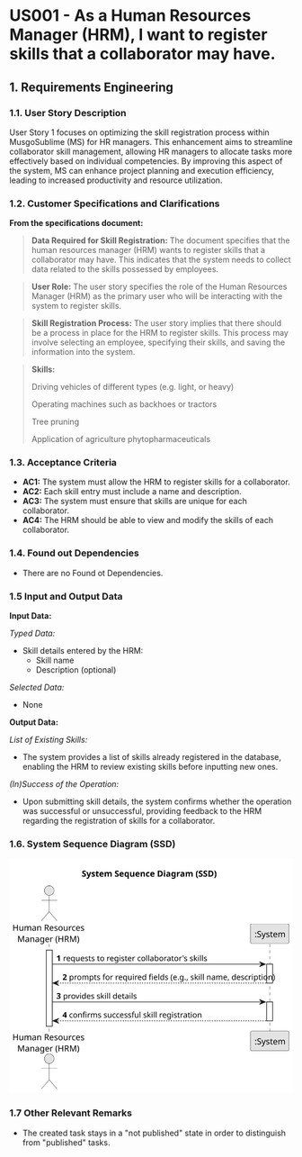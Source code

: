 # US001 - As a Human Resources Manager (HRM), I want to register skills that a collaborator may have.



## 1. Requirements Engineering

### 1.1. User Story Description

User Story 1 focuses on optimizing the skill registration process within MusgoSublime (MS) for HR managers. This enhancement aims to streamline collaborator skill management, allowing HR managers to allocate tasks more effectively based on individual competencies. By improving this aspect of the system, MS can enhance project planning and execution efficiency, leading to increased productivity and resource utilization.


### 1.2. Customer Specifications and Clarifications 

**From the specifications document:**

>	**Data Required for Skill Registration:**
The document specifies that the human resources manager (HRM) wants to register skills that a collaborator may have. This indicates that the system needs to collect data related to the skills possessed by employees. 

>	**User Role:**
The user story specifies the role of the Human Resources Manager (HRM) as the primary user who will be interacting with the system to register skills.

> **Skill Registration Process:**
The user story implies that there should be a process in place for the HRM to register skills. This process may involve selecting an employee, specifying their skills, and saving the information into the system.

> **Skills:**
>
>Driving vehicles of different types (e.g. light, or heavy)
>
>Operating machines such as backhoes or tractors
>
>  Tree pruning
>
> Application of agriculture phytopharmaceuticals


### 1.3. Acceptance Criteria

* **AC1:** The system must allow the HRM to register skills for a collaborator.
* **AC2:** Each skill entry must include a name and description.
* **AC3:** The system must ensure that skills are unique for each collaborator.
* **AC4:** The HRM should be able to view and modify the skills of each collaborator.
### 1.4. Found out Dependencies

* There are no Found ot Dependencies.

### 1.5 Input and Output Data

**Input Data:**

*Typed Data:*
- Skill details entered by the HRM:
  - Skill name
  - Description (optional)

*Selected Data:*
- None

**Output Data:**

*List of Existing Skills:*
- The system provides a list of skills already registered in the database, enabling the HRM to review existing skills before inputting new ones.

*(In)Success of the Operation:*
- Upon submitting skill details, the system confirms whether the operation was successful or unsuccessful, providing feedback to the HRM regarding the registration of skills for a collaborator.


### 1.6. System Sequence Diagram (SSD)



![System Sequence Diagram - Alternative One](svg/us01-system-sequence-diagram-System_Sequence_Diagram__SSD_.svg)




### 1.7 Other Relevant Remarks

* The created task stays in a "not published" state in order to distinguish from "published" tasks.